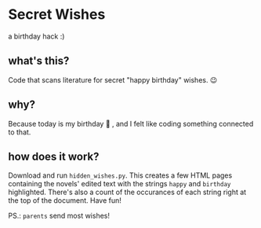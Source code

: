 # Secret Wishes

a birthday hack :)

## what's this?
Code that scans literature for secret "happy birthday" wishes. 😉

## why?
Because today is my birthday 🎂 , and I felt like coding something connected to that.

## how does it work?
Download and run `hidden_wishes.py`. This creates a few HTML pages containing the novels' edited text with the strings `happy` and `birthday` highlighted.
There's also a count of the occurances of each string right at the top of the document. Have fun!

PS.: `parents` send most wishes!
